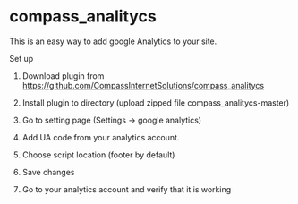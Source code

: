 # compass_analitycs

This is an easy way to add google Analytics to your site.

Set up

1. Download plugin from https://github.com/CompassInternetSolutions/compass_analitycs

2. Install plugin to directory (upload zipped file compass_analitycs-master)

3. Go to setting page (Settings -> google analytics)

4. Add UA code from your analytics account.

5. Choose script location (footer by default)

6. Save changes

7. Go to your analytics account and verify that it is working

